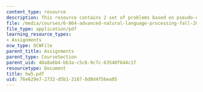 ```yaml
---
content_type: resource
description: This resource contains 2 set of problems based on pseudo-code, and PCFG.
file: /media/courses/6-864-advanced-natural-language-processing-fall-2005/76e629e72732d5b131878d0d4f56ea85_hw5.pdf
file_type: application/pdf
learning_resource_types:
- Assignments
ocw_type: OCWFile
parent_title: Assignments
parent_type: CourseSection
parent_uid: 48a8a6b4-bb3a-c5c6-9c7c-63540f644c1f
resourcetype: Document
title: hw5.pdf
uid: 76e629e7-2732-d5b1-3187-8d0d4f56ea85
---
```

